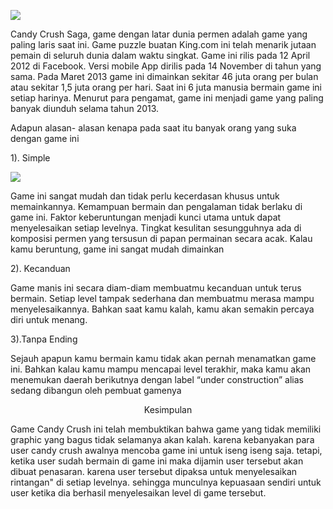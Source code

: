 <html>
<body>
<p><img src="https://user-images.githubusercontent.com/14831167/30286819-2533992c-974d-11e7-99a4-e65dda9fcaa4.jpg"></img></p>
<p>Candy Crush Saga, game dengan latar dunia permen adalah game yang paling laris saat ini. Game puzzle buatan King.com ini telah menarik jutaan pemain di seluruh dunia dalam waktu singkat. Game ini rilis pada 12 April 2012 di Facebook. Versi mobile App dirilis pada 14 November di tahun yang sama. Pada Maret 2013 game ini dimainkan sekitar 46 juta orang per bulan atau sekitar 1,5 juta orang per hari. Saat ini 6 juta manusia bermain game ini setiap harinya. Menurut para pengamat, game ini menjadi game yang paling banyak diunduh selama tahun 2013.</p>
<p> Adapun alasan- alasan kenapa pada saat itu banyak orang yang suka dengan game ini </p>
<p>1). Simple</p>
<p><img src="https://user-images.githubusercontent.com/14831167/30287441-49264896-974f-11e7-9093-c037b0eb94ca.jpg"></img></p>
<p>Game ini sangat mudah dan tidak perlu kecerdasan khusus untuk memainkannya. Kemampuan bermain dan pengalaman tidak berlaku di game ini. Faktor keberuntungan menjadi kunci utama untuk dapat menyelesaikan setiap levelnya. Tingkat kesulitan sesungguhnya ada di komposisi permen yang tersusun di papan permainan secara acak. Kalau kamu beruntung, game ini sangat mudah dimainkan</p>
<p>2). Kecanduan</p>
<p>Game manis ini secara diam-diam membuatmu kecanduan untuk terus bermain. Setiap level tampak sederhana dan membuatmu merasa mampu menyelesaikannya. Bahkan saat kamu kalah, kamu akan semakin percaya diri untuk menang.</p>
<p>3).Tanpa Ending</p>
<p>Sejauh apapun kamu bermain kamu tidak akan pernah menamatkan game ini. Bahkan kalau kamu mampu mencapai level terakhir, maka kamu akan menemukan daerah berikutnya dengan label “under construction” alias sedang dibangun oleh pembuat gamenya</p>
<p align="center">Kesimpulan</p>
<p>Game Candy Crush ini telah membuktikan bahwa game yang tidak memiliki graphic yang bagus tidak selamanya akan kalah. karena kebanyakan para user candy crush awalnya mencoba game ini untuk iseng iseng saja. tetapi, ketika user sudah bermain di game ini maka dijamin user tersebut akan dibuat penasaran. karena user tersebut dipaksa untuk menyelesaikan rintangan" di setiap levelnya. sehingga munculnya kepuasaan sendiri untuk user ketika dia berhasil menyelesaikan level di game tersebut.</p>
</body>
</html>
